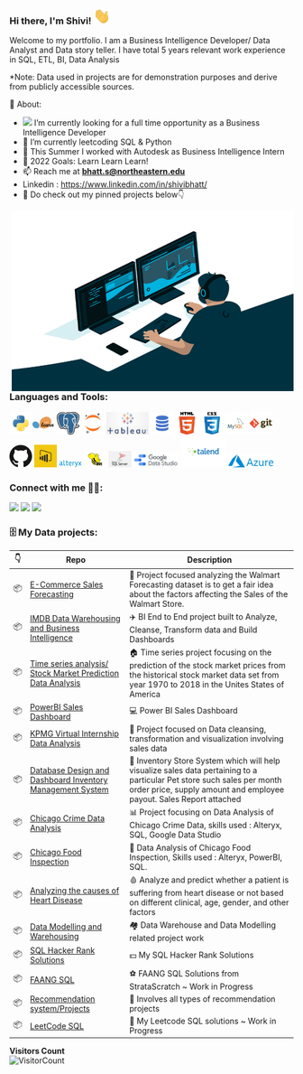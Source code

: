 ### Hi there, I'm Shivi! <img src="https://github.com/ShiviBhatt/IconsRepo/blob/master/Hi.gif" width="30px">

Welcome to my portfolio. I am a Business Intelligence Developer/ Data Analyst and Data story teller. 
I have total 5 years relevant work experience in SQL, ETL, BI, Data Analysis

*Note: Data used in projects are for demonstration purposes and derive from publicly accessible sources.

🧐 About:

- <img src="https://media.giphy.com/media/WUlplcMpOCEmTGBtBW/giphy.gif" width="30"> I’m currently looking for a full time opportunity as a Business Intelligence Developer
- 🌱 I’m currently leetcoding SQL & Python
- 👯 This Summer I worked with Autodesk as Business Intelligence Intern 
- 🥅 2022 Goals: Learn Learn Learn!
- 📫 Reach me at **bhatt.s@northeastern.edu**
- Linkedin : https://www.linkedin.com/in/shivibhatt/
- 📌 Do check out my pinned projects below👇

<img align="right" alt="GIF" src="https://github.com/ShiviBhatt/IconsRepo/blob/master/code.gif?raw=true" width="500" height="320" />

### Languages and Tools:

<img target="_blank" width="40px" src="https://raw.githubusercontent.com/github/explore/80688e429a7d4ef2fca1e82350fe8e3517d3494d/topics/python/python.png"/><img height="40" src="https://raw.githubusercontent.com/github/explore/80688e429a7d4ef2fca1e82350fe8e3517d3494d/topics/scikit-learn/scikit-learn.png">
<img height="40" src="https://raw.githubusercontent.com/github/explore/80688e429a7d4ef2fca1e82350fe8e3517d3494d/topics/postgresql/postgresql.png">
<img height="40" src="https://raw.githubusercontent.com/github/explore/80688e429a7d4ef2fca1e82350fe8e3517d3494d/topics/jupyter-notebook/jupyter-notebook.png">
<img target="_blank" height="40px" src="https://github.com/akshaybhatt0095/FLIGHT-FARE-PREDICTION-HEROKU-DEPLOYMENT/blob/master/img/what-is-tableau-2.png"/>
<img height="40" src="https://raw.githubusercontent.com/github/explore/80688e429a7d4ef2fca1e82350fe8e3517d3494d/topics/sql/sql.png">
<img target="_blank" width="40px" src="https://raw.githubusercontent.com/github/explore/80688e429a7d4ef2fca1e82350fe8e3517d3494d/topics/html/html.png"/>
<img target="_blank" width="40px" src="https://raw.githubusercontent.com/github/explore/80688e429a7d4ef2fca1e82350fe8e3517d3494d/topics/css/css.png"/>
<img target="_blank" width="40px" src="https://raw.githubusercontent.com/github/explore/80688e429a7d4ef2fca1e82350fe8e3517d3494d/topics/mysql/mysql.png"/>
<img target="_blank" width="40px" src="https://raw.githubusercontent.com/github/explore/80688e429a7d4ef2fca1e82350fe8e3517d3494d/topics/git/git.png"/>
<img target="_blank" width="40px" src="https://raw.githubusercontent.com/github/explore/78df643247d429f6cc873026c0622819ad797942/topics/github/github.png"/>
<img target="_blank" width="40px" src="https://github.com/ShiviBhatt/IconsRepo/blob/master/Power-BI-Logo.png"/>
<img target="_blank" width="40px" src="https://github.com/ShiviBhatt/IconsRepo/blob/master/alteryx.png"/>
<img target="_blank" width="40px" src="https://github.com/ShiviBhatt/IconsRepo/blob/master/hive.png"/>
<img target="_blank" width="40px" src="https://github.com/ShiviBhatt/IconsRepo/blob/master/SQLSERVER.png"/>
<img target="_blank" width="80px" src="https://github.com/ShiviBhatt/IconsRepo/blob/master/google.png"/>
<img target="_blank" width="80px" src="https://github.com/ShiviBhatt/IconsRepo/blob/master/Talend-4.png"/>
<img target="_blank" width="80px" src="https://github.com/ShiviBhatt/IconsRepo/blob/master/Azure.png"/>



### Connect with me 🤝📱:
[<img target="_blank" src="https://img.icons8.com/doodle/64/000000/linkedin-circled.png"/>](https://www.linkedin.com/in/shivibhatt/)
[<img target="_blank" src="https://img.icons8.com/color/64/000000/instagram"/>](https://www.instagram.com/shivibhattofficial/)
<a href="mailto:bhatt.s@northeastern.edu"> <img src="https://img.icons8.com/fluent/48/000000/gmail.png" width="64"/> </a>

### 🗄 My Data projects:

|👇 |Repo| Description|
|---|---|---|
| 📦  | [E-Commerce Sales Forecasting](https://github.com/ShiviBhatt/E-Commerce_Sales_Forecasting) | 🏨 Project focused analyzing the Walmart Forecasting dataset is to get a fair idea about the factors affecting the Sales of the Walmart Store. |
| 📦  | [IMDB Data Warehousing and Business Intelligence](https://github.com/ShiviBhatt/DataWareHouseBusinessIntelligence/tree/master/IMDB-FinalProject) |  ✈️ BI  End to End project built to Analyze, Cleanse, Transform data and Build Dashboards |
| 📦  | [Time series analysis/ Stock Market Prediction Data Analysis](https://github.com/ShiviBhatt/StockMarketPredictionDataAnalysis) | 🏠 Time series project focusing on the prediction of the stock market prices from the historical stock market data set from year 1970 to 2018 in the Unites States of America |
| 📦  | [PowerBI Sales Dashboard ](https://github.com/ShiviBhatt/SALESDASHBOARD) | 💻 Power BI Sales Dashboard |
| 📦  | [KPMG Virtual Internship Data Analysis ](https://github.com/ShiviBhatt/KPMG_Virtual_Internship_Work) | 🎢 Project focused on Data cleansing, transformation and visualization involving sales data |
| 📦  | [Database Design and Dashboard Inventory Management System](https://github.com/ShiviBhatt/Database-Design-and-Development-for-Inventory-Store) |  🔫 Inventory Store System which will help visualize sales data pertaining to a particular Pet store such sales per month order price, supply amount and employee payout. Sales Report attached |
| 📦  | [Chicago Crime Data Analysis](https://github.com/ShiviBhatt/DataWareHouseBusinessIntelligence/tree/master/Chicago%20Crime%20Data%20Analysis) | 📊 Project focusing on Data Analysis of Chicago Crime Data, skills used : Alteryx, SQL, Google Data Studio  |
| 📦  | [ Chicago Food Inspection](https://github.com/ShiviBhatt/DataWareHouseBusinessIntelligence/tree/master/WorkShop_ChicagoFoodInspection) | 📁 Data Analysis of Chicago Food Inspection, Skills used : Alteryx, PowerBI, SQL. |
| 📦  | [ Analyzing the causes of Heart Disease](https://github.com/ShiviBhatt/Analyzing-the-causes-of-Heart-Disease) |  🩸 Analyze and predict whether a patient is suffering from heart disease or not based on different clinical, age, gender, and other factors  |
| 📦  | [Data Modelling and Warehousing ](https://github.com/ShiviBhatt/DataWareHouseBusinessIntelligence) | 🏘️ Data Warehouse and Data Modelling related project work  |
| 📦  | [SQL Hacker Rank Solutions](https://github.com/ShiviBhatt/SQLHackerRankSolutions) | 💵 My SQL Hacker Rank Solutions  |
| 📦  | [ FAANG SQL ](https://github.com/ShiviBhatt/FaangSQL) | ⚽ FAANG SQL Solutions from StrataScratch ~ Work in Progress |
| 📦  |  [Recommendation system/Projects](https://github.com/ShiviBhatt/Recommendation_System)| 🎥 Involves all types of recommendation projects |
| 📦  | [LeetCode SQL ](https://github.com/ShiviBhatt/LeetCodeSQL) |  🏦  My Leetcode SQL solutions ~ Work in Progress |





**Visitors Count**  
![VisitorCount](https://profile-counter.glitch.me/{syedareehaquasar}/count.svg)
<!-- https://cdn4.iconfinder.com/data/icons/logos-and-brands/512/189_Kaggle_logo_logos-512 -->



